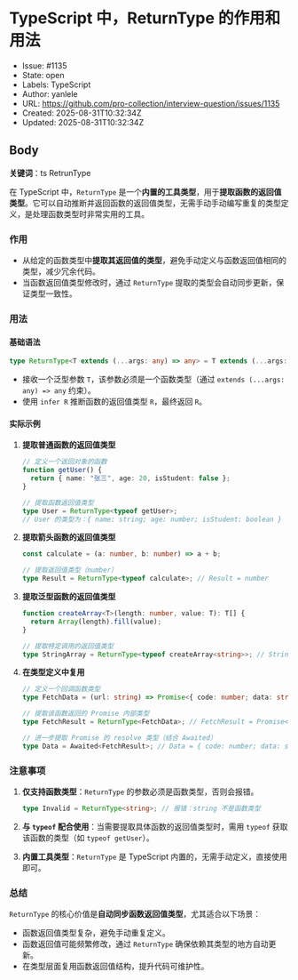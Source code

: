 # TypeScript 中，ReturnType 的作用和用法

- Issue: #1135
- State: open
- Labels: TypeScript
- Author: yanlele
- URL: https://github.com/pro-collection/interview-question/issues/1135
- Created: 2025-08-31T10:32:34Z
- Updated: 2025-08-31T10:32:34Z

## Body

**关键词**：ts RetrunType

在 TypeScript 中，`ReturnType` 是一个**内置的工具类型**，用于**提取函数的返回值类型**。它可以自动推断并返回函数的返回值类型，无需手动手动编写重复的类型定义，是处理函数类型时非常实用的工具。

### **作用**

- 从给定的函数类型中**提取其返回值的类型**，避免手动定义与函数返回值相同的类型，减少冗余代码。
- 当函数返回值类型修改时，通过 `ReturnType` 提取的类型会自动同步更新，保证类型一致性。

### **用法**

#### 基础语法

```typescript
type ReturnType<T extends (...args: any) => any> = T extends (...args: any) => infer R ? R : any;
```

- 接收一个泛型参数 `T`，该参数必须是一个函数类型（通过 `extends (...args: any) => any` 约束）。
- 使用 `infer R` 推断函数的返回值类型 `R`，最终返回 `R`。

#### 实际示例

1. **提取普通函数的返回值类型**

   ```typescript
   // 定义一个返回对象的函数
   function getUser() {
     return { name: "张三", age: 20, isStudent: false };
   }

   // 提取函数返回值类型
   type User = ReturnType<typeof getUser>;
   // User 的类型为：{ name: string; age: number; isStudent: boolean }
   ```

2. **提取箭头函数的返回值类型**

   ```typescript
   const calculate = (a: number, b: number) => a + b;

   // 提取返回值类型（number）
   type Result = ReturnType<typeof calculate>; // Result = number
   ```

3. **提取泛型函数的返回值类型**

   ```typescript
   function createArray<T>(length: number, value: T): T[] {
     return Array(length).fill(value);
   }

   // 提取特定调用的返回值类型
   type StringArray = ReturnType<typeof createArray<string>>; // StringArray = string[]
   ```

4. **在类型定义中复用**

   ```typescript
   // 定义一个回调函数类型
   type FetchData = (url: string) => Promise<{ code: number; data: string }>;

   // 提取该函数返回的 Promise 内部类型
   type FetchResult = ReturnType<FetchData>; // FetchResult = Promise<{ code: number; data: string }>

   // 进一步提取 Promise 的 resolve 类型（结合 Awaited）
   type Data = Awaited<FetchResult>; // Data = { code: number; data: string }
   ```

### **注意事项**

1. **仅支持函数类型**：`ReturnType` 的参数必须是函数类型，否则会报错。

   ```typescript
   type Invalid = ReturnType<string>; // 报错：string 不是函数类型
   ```

2. **与 `typeof` 配合使用**：当需要提取具体函数的返回值类型时，需用 `typeof` 获取该函数的类型（如 `typeof getUser`）。

3. **内置工具类型**：`ReturnType` 是 TypeScript 内置的，无需手动定义，直接使用即可。

### **总结**

`ReturnType` 的核心价值是**自动同步函数返回值类型**，尤其适合以下场景：

- 函数返回值类型复杂，避免手动重复定义。
- 函数返回值可能频繁修改，通过 `ReturnType` 确保依赖其类型的地方自动更新。
- 在类型层面复用函数返回值结构，提升代码可维护性。

